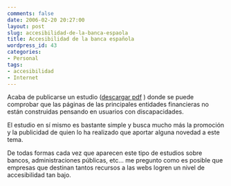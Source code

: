 ```yaml
---
comments: false
date: 2006-02-20 20:27:00
layout: post
slug: accesibilidad-de-la-banca-espaola
title: Accesibilidad de la banca española
wordpress_id: 43
categories:
- Personal
tags:
- accesibilidad
- Internet
---
```


Acaba de publicarse un estudio ([descargar pdf](http://www.adesis.com/prensa/docs/Analisis_Entidades_Financieras.pdf)  ) donde se puede comprobar que las páginas de las principales entidades financieras no están construidas pensando en usuarios con discapacidades.




	

El estudio en sí mismo es bastante simple y busca mucho más la promoción y la publicidad de quien lo ha realizado que aportar alguna novedad a este tema.




	

De todas formas cada vez que aparecen este tipo de estudios sobre bancos, administraciones públicas, etc… me pregunto como es posible que empresas que destinan tantos recursos a las webs logren un nivel de accesibilidad tan bajo.
